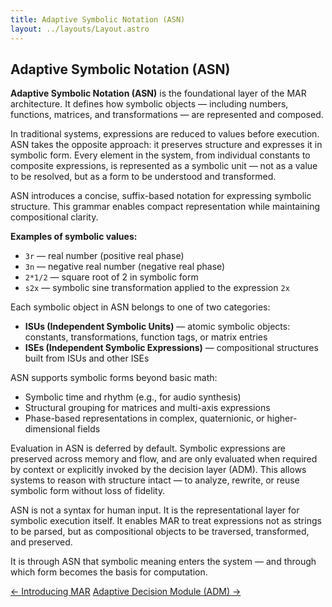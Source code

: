 ```yaml
---
title: Adaptive Symbolic Notation (ASN)
layout: ../layouts/Layout.astro
---
```



## Adaptive Symbolic Notation (ASN)

**Adaptive Symbolic Notation (ASN)** is the foundational layer of the MAR architecture. It defines how symbolic objects — including numbers, functions, matrices, and transformations — are represented and composed.

In traditional systems, expressions are reduced to values before execution. ASN takes the opposite approach: it preserves structure and expresses it in symbolic form. Every element in the system, from individual constants to composite expressions, is represented as a symbolic unit — not as a value to be resolved, but as a form to be understood and transformed.

ASN introduces a concise, suffix-based notation for expressing symbolic structure. This grammar enables compact representation while maintaining compositional clarity.

**Examples of symbolic values:**

- `3r` — real number (positive real phase)  
- `3n` — negative real number (negative real phase)  
- `2*1/2` — square root of 2 in symbolic form  
- `s2x` — symbolic sine transformation applied to the expression `2x`

Each symbolic object in ASN belongs to one of two categories:

- **ISUs (Independent Symbolic Units)** — atomic symbolic objects: constants, transformations, function tags, or matrix entries  
- **ISEs (Independent Symbolic Expressions)** — compositional structures built from ISUs and other ISEs

ASN supports symbolic forms beyond basic math:

- Symbolic time and rhythm (e.g., for audio synthesis)  
- Structural grouping for matrices and multi-axis expressions  
- Phase-based representations in complex, quaternionic, or higher-dimensional fields

Evaluation in ASN is deferred by default. Symbolic expressions are preserved across memory and flow, and are only evaluated when required by context or explicitly invoked by the decision layer (ADM). This allows systems to reason with structure intact — to analyze, rewrite, or reuse symbolic form without loss of fidelity.

ASN is not a syntax for human input. It is the representational layer for symbolic execution itself. It enables MAR to treat expressions not as strings to be parsed, but as compositional objects to be traversed, transformed, and preserved.

It is through ASN that symbolic meaning enters the system — and through which form becomes the basis for computation.



<div class="hidden sm:flex justify-between mt-12 text-sm font-medium">
  <a href="/introducing-mar" class="link-nav-soft">← Introducing MAR</a>
  <a href="/adm" class="link-nav-soft">Adaptive Decision Module (ADM) →</a>
</div>
